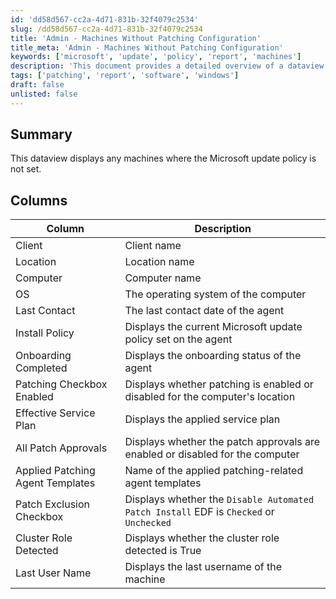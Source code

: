 ```yaml
---
id: 'dd58d567-cc2a-4d71-831b-32f4079c2534'
slug: /dd58d567-cc2a-4d71-831b-32f4079c2534
title: 'Admin - Machines Without Patching Configuration'
title_meta: 'Admin - Machines Without Patching Configuration'
keywords: ['microsoft', 'update', 'policy', 'report', 'machines']
description: 'This document provides a detailed overview of a dataview that displays machines where the Microsoft update policy is not set, including various columns that provide insights into the client, location, computer details, and patching status.'
tags: ['patching', 'report', 'software', 'windows']
draft: false
unlisted: false
---
```


## Summary

This dataview displays any machines where the Microsoft update policy is not set.

## Columns

| Column                             | Description                                                                                     |
|------------------------------------|-------------------------------------------------------------------------------------------------|
| Client                             | Client name                                                                                    |
| Location                           | Location name                                                                                  |
| Computer                           | Computer name                                                                                  |
| OS                                 | The operating system of the computer                                                           |
| Last Contact                       | The last contact date of the agent                                                              |
| Install Policy                     | Displays the current Microsoft update policy set on the agent                                  |
| Onboarding Completed                | Displays the onboarding status of the agent                                                    |
| Patching Checkbox Enabled           | Displays whether patching is enabled or disabled for the computer's location                   |
| Effective Service Plan             | Displays the applied service plan                                                                |
| All Patch Approvals                | Displays whether the patch approvals are enabled or disabled for the computer                  |
| Applied Patching Agent Templates    | Name of the applied patching-related agent templates                                            |
| Patch Exclusion Checkbox           | Displays whether the `Disable Automated Patch Install` EDF is `Checked` or `Unchecked`         |
| Cluster Role Detected              | Displays whether the cluster role detected is True                                             |
| Last User Name                     | Displays the last username of the machine                                                      |


